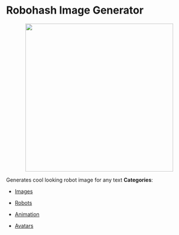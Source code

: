 # Robohash Image Generator

<p align="center">
    <img width="400" src="https://raw.githubusercontent.com/awesome-apis/awesome-apis/apis/robohash-image-generator/logo_256x256.png" />
</p>


Generates cool looking robot image for any text
**Categories**:

- [Images](https://github/awesome-apis/awesome-apis#images)

- [Robots](https://github/awesome-apis/awesome-apis#robots)

- [Animation](https://github/awesome-apis/awesome-apis#animation)

- [Avatars](https://github/awesome-apis/awesome-apis#avatars)



